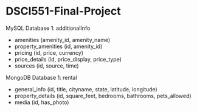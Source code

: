 # DSCI551-Final-Project

MySQL 
Database 1: additionalInfo
- amenities (amenity_id, amenity_name) 
- property_amenities (id, amenity_id)
- pricing (id, price, currency)
- price_details (id, price_display, price_type)
- sources (id, source, time)

MongoDB
Database 1: rental
- general_info (id, title, cityname, state, latitude, longitude)
- property_details (id, square_feet, bedrooms, bathrooms, pets_allowed)
- media (id, has_photo)



